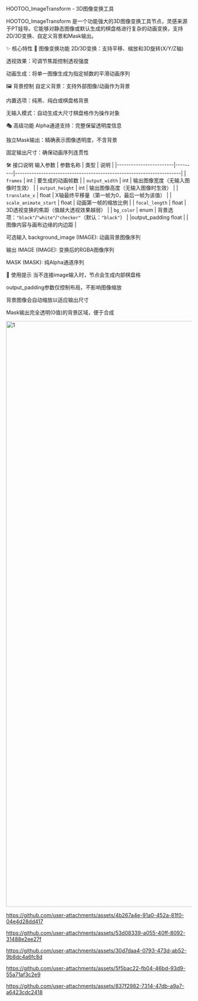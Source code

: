 HOOTOO_ImageTransform - 3D图像变换工具

HOOTOO_ImageTransform 是一个功能强大的3D图像变换工具节点，灵感来源于PT娃导。它能够对静态图像或默认生成的棋盘格进行复杂的动画变换，支持2D/3D变换、自定义背景和Mask输出。

✨ 核心特性
🎨 图像变换功能
2D/3D变换：支持平移、缩放和3D旋转(X/Y/Z轴)

透视效果：可调节焦距控制透视强度

动画生成：将单一图像生成为指定帧数的平滑动画序列

🖼️ 背景控制
自定义背景：支持外部图像/动画作为背景

内置选项：纯黑、纯白或棋盘格背景

无输入模式：自动生成大尺寸棋盘格作为操作对象

🎭 高级功能
Alpha通道支持：完整保留透明度信息

独立Mask输出：精确表示图像透明度，不含背景

固定输出尺寸：确保动画序列连贯性

🛠️ 接口说明
输入参数
| 参数名称               | 类型    | 说明                                                                 |
|------------------------|---------|----------------------------------------------------------------------|
| `frames`               | int     | 要生成的动画帧数                                                    |
| `output_width`         | int     | 输出图像宽度（无输入图像时生效）                                    |
| `output_height`        | int     | 输出图像高度（无输入图像时生效）                                    |
| `translate_x`          | float   | X轴最终平移量（第一帧为0，最后一帧为该值）                          |
| `scale_animate_start`  | float   | 动画第一帧的缩放比例                                                |
| `focal_length`         | float   | 3D透视变换的焦距（值越大透视效果越弱）                              |
| `bg_color`             | enum    | 背景选项：`"black"`/`"white"`/`"checker"`（默认：`"black"`）         |
|output_padding	float	   |         |图像内容与画布边缘的内边距                                        |

可选输入
background_image (IMAGE): 动画背景图像序列

输出
IMAGE (IMAGE): 变换后的RGBA图像序列

MASK (MASK): 纯Alpha通道序列

📌 使用提示
当不连接image输入时，节点会生成内部棋盘格

output_padding参数仅控制布局，不影响图像缩放

背景图像会自动缩放以适应输出尺寸

Mask输出完全透明(0值)的背景区域，便于合成




<img width="1589" alt="1" src="https://github.com/user-attachments/assets/3292ae57-779e-41b2-b03c-55c8127de0b0" />

https://github.com/user-attachments/assets/4b267a4e-91a0-452a-81f0-04e4d28dd417   

https://github.com/user-attachments/assets/53d08339-a055-40ff-8092-31488e2ee27f

https://github.com/user-attachments/assets/30d7daa4-0793-473d-ab52-9b8dc4a6fc8d

https://github.com/user-attachments/assets/5f5bac22-fb04-46bd-93d9-55a71af3c2e9

https://github.com/user-attachments/assets/837f2982-7314-47db-a9a7-a6423cdc2418



